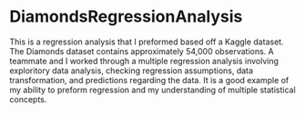 # DiamondsRegressionAnalysis

This is a regression analysis that I preformed based off a Kaggle dataset. The Diamonds dataset
contains approximately 54,000 observations. A teammate and I worked through a multiple regression
analysis involving exploritory data analysis, checking regression assumptions, data transformation,
and predictions regarding the data. It is a good example of my ability to preform regression and 
my understanding of multiple statistical concepts.
